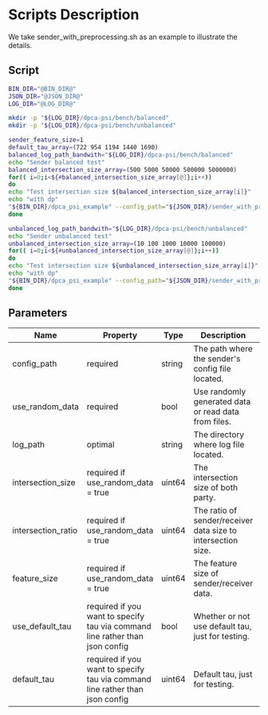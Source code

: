 
# Scripts Description
We take sender_with_preprocessing.sh as an example to illustrate the details.

## Script
```bash
BIN_DIR="@BIN_DIR@"
JSON_DIR="@JSON_DIR@"
LOG_DIR="@LOG_DIR@"

mkdir -p "${LOG_DIR}/dpca-psi/bench/balanced"
mkdir -p "${LOG_DIR}/dpca-psi/bench/unbalanced"

sender_feature_size=1
default_tau_array=(722 954 1194 1440 1690)
balanced_log_path_bandwith="${LOG_DIR}/dpca-psi/bench/balanced"
echo "Sender balanced test"
balanced_intersection_size_array=(500 5000 50000 500000 5000000)
for(( i=0;i<${#balanced_intersection_size_array[@]};i++))
do
echo "Test intersection size ${balanced_intersection_size_array[i]}"
echo "with dp"
"${BIN_DIR}/dpca_psi_example" --config_path="${JSON_DIR}/sender_with_precomputed_tau.json" --log_path=$balanced_log_path_bandwith --use_random_data=true --intersection_size=${balanced_intersection_size_array[i]} --intersection_ratio=2 --feature_size=$sender_feature_size --use_default_tau=true --default_tau=${default_tau_array[i]}
done

unbalanced_log_path_bandwith="${LOG_DIR}/dpca-psi/bench/unbalanced"
echo "Sender unbalanced test"
unbalanced_intersection_size_array=(10 100 1000 10000 100000)
for(( i=0;i<${#unbalanced_intersection_size_array[@]};i++))
do
echo "Test intersection size ${unbalanced_intersection_size_array[i]}"
echo "with dp"
"${BIN_DIR}/dpca_psi_example" --config_path="${JSON_DIR}/sender_with_precomputed_tau.json" --log_path=$unbalanced_log_path_bandwith --use_random_data=true --intersection_size=${unbalanced_intersection_size_array[i]} --intersection_ratio=100 --feature_size=$sender_feature_size --use_default_tau=true --default_tau=${default_tau_array[i]}
done
```

## Parameters

| Name  |  Property | Type | Description | Default Value|
|---|---|---|---|---|
|config_path  |  required |  string | The path where the sender's config file located. | "./json/sender_with_precomputed_tau.json" |
|use_random_data  |  required |  bool | Use randomly generated data or read data from files. | true |
|log_path  |  optimal | string | The directory where log file located. | "./logs/" |
|intersection_size  |  required if use_random_data = true |  uint64 | The intersection size of both party.| 10 |
|intersection_ratio  |  required if use_random_data = true |  uint64 | The ratio of sender/receiver data size to intersection size. | 100 |
|feature_size  |  required if use_random_data = true |  uint64 | The feature size of sender/receiver data. | 1 |
|use_default_tau  |  required if you want to specify tau via command line rather than json config  |  bool | Whether or not use default tau, just for testing. | false |
|default_tau  |  required if you want to specify tau via command line rather than json config |  uint64 | Default tau, just for testing. | 1440 |
